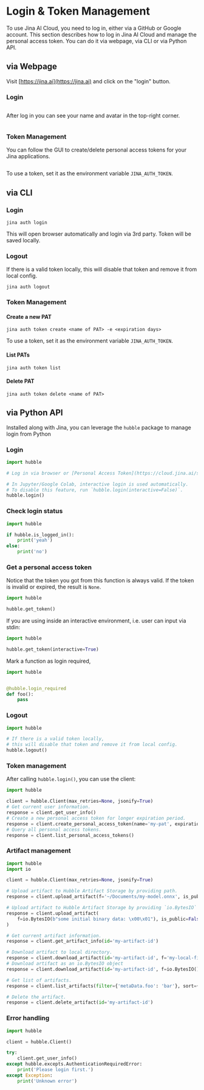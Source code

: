 # Login & Token Management

To use Jina AI Cloud, you need to log in, either via a GitHub or Google account. This section describes how to log in Jina AI Cloud and manage the personal access token. You can do it via webpage, via CLI or via Python API.

## via Webpage

Visit [https://jina.ai](https://jina.ai) and click on the "login" button.

### Login

```{figure} login-1.png
```

After log in you can see your name and avatar in the top-right corner. 

```{figure} login-2.png
```


### Token Management

You can follow the GUI to create/delete personal access tokens for your Jina applications.

```{figure} pat.png
```

To use a token, set it as the environment variable `JINA_AUTH_TOKEN`.

## via CLI

### Login

```shell
jina auth login
```

This will open browser automatically and login via 3rd party. Token will be saved locally.

### Logout

If there is a valid token locally, this will disable that token and remove it from local config.

```shell
jina auth logout
```

### Token Management

#### Create a new PAT

```shell
jina auth token create <name of PAT> -e <expiration days>
```

To use a token, set it as the environment variable `JINA_AUTH_TOKEN`.

#### List PATs

```shell
jina auth token list
```

#### Delete PAT

```shell
jina auth token delete <name of PAT>
```


## via Python API

Installed along with Jina, you can leverage the `hubble` package to manage login from Python

### Login

```python
import hubble

# Log in via browser or [Personal Access Token](https://cloud.jina.ai/settings/tokens). The token is saved locally.

# In Jupyter/Google Colab, interactive login is used automatically.
# To disable this feature, run `hubble.login(interactive=False)`.
hubble.login() 
```

### Check login status

```python
import hubble

if hubble.is_logged_in():
    print('yeah')
else:
    print('no')
```

### Get a personal access token

Notice that the token you got from this function is always valid. If the token is invalid or expired, the result is `None`.

```python
import hubble

hubble.get_token()
```

If you are using inside an interactive environment, i.e. user can input via stdin:

```python
import hubble

hubble.get_token(interactive=True)
```

Mark a function as login required,

```python
import hubble


@hubble.login_required
def foo():
    pass
```


### Logout

```python
import hubble

# If there is a valid token locally,
# this will disable that token and remove it from local config.
hubble.logout()
```

### Token management

After calling `hubble.login()`, you can use the client:

```python
import hubble

client = hubble.Client(max_retries=None, jsonify=True)
# Get current user information.
response = client.get_user_info()
# Create a new personal access token for longer expiration period.
response = client.create_personal_access_token(name='my-pat', expiration_days=30)
# Query all personal access tokens.
response = client.list_personal_access_tokens()
```

### Artifact management

```python
import hubble
import io

client = hubble.Client(max_retries=None, jsonify=True)

# Upload artifact to Hubble Artifact Storage by providing path.
response = client.upload_artifact(f='~/Documents/my-model.onnx', is_public=False)

# Upload artifact to Hubble Artifact Storage by providing `io.BytesIO`
response = client.upload_artifact(
    f=io.BytesIO(b"some initial binary data: \x00\x01"), is_public=False
)

# Get current artifact information.
response = client.get_artifact_info(id='my-artifact-id')

# Download artifact to local directory.
response = client.download_artifact(id='my-artifact-id', f='my-local-filepath')
# Download artifact as an io.BytesIO object
response = client.download_artifact(id='my-artifact-id', f=io.BytesIO())

# Get list of artifacts.
response = client.list_artifacts(filter={'metaData.foo': 'bar'}, sort={'type': -1})

# Delete the artifact.
response = client.delete_artifact(id='my-artifact-id')
```

### Error handling

```python
import hubble

client = hubble.Client()

try:
    client.get_user_info()
except hubble.excepts.AuthenticationRequiredError:
    print('Please login first.')
except Exception:
    print('Unknown error')
```


